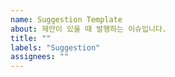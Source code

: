 ```yaml
---
name: Suggestion Template
about: 제안이 있을 때 발행하는 이슈입니다.
title: ""
labels: "Suggestion"
assignees: ""
---
```


<!-- 제안과 제안의 이유 명시 -->
<!-- 구체적인 실현 방법이 있을 경우 명시 -->
<!-- 참고 자료가 있을 경우 첨부 -->

